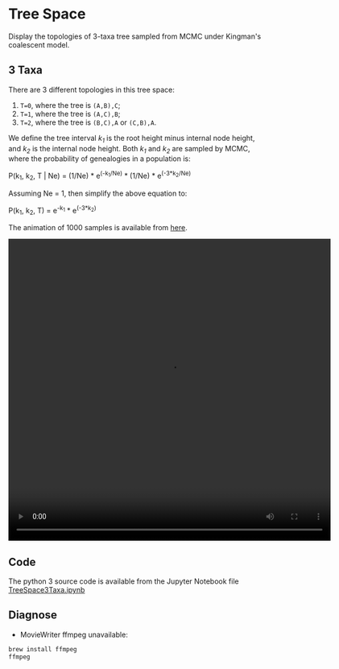 # Tree Space

Display the topologies of 3-taxa tree sampled from MCMC 
under Kingman's coalescent model.

## 3 Taxa

There are 3 different topologies in this tree space:
1. `T=0`, where the tree is `(A,B),C`; 
2. `T=1`, where the tree is `(A,C),B`; 
3. `T=2`, where the tree is `(B,C),A` or `(C,B),A`. 

We define the tree interval _k<sub>1</sub>_ is the root height minus
internal node height, and _k<sub>2</sub>_ is the internal node height.
Both _k<sub>1</sub>_ and _k<sub>2</sub>_ are sampled by MCMC, where
the probability of genealogies in a population is:

P(k<sub>1</sub>, k<sub>2</sub>, T | Ne) = 
(1/Ne) * e<sup>(-k<sub>1</sub>/Ne)</sup> * (1/Ne) * e<sup>(-3*k<sub>2</sub>/Ne)</sup> 

Assuming Ne = 1, then simplify the above equation to:

P(k<sub>1</sub>, k<sub>2</sub>, T) = e<sup>-k<sub>1</sub></sup> * e<sup>(-3*k<sub>2</sub>)</sup>


The animation of 1000 samples is available from 
[here](https://walterxie.github.io/TreeSpace/).

<video src="note/TreeSpace3Taxa.mp4" width="640" height="600" controls preload>
  <source src="note/TreeSpace3Taxa.mp4" type="video/mp4">
</video>

## Code

The python 3 source code is available from the Jupyter Notebook file 
[TreeSpace3Taxa.ipynb](note/TreeSpace3Taxa.ipynb)

## Diagnose

* MovieWriter ffmpeg unavailable:

```bash
brew install ffmpeg
ffmpeg
```

